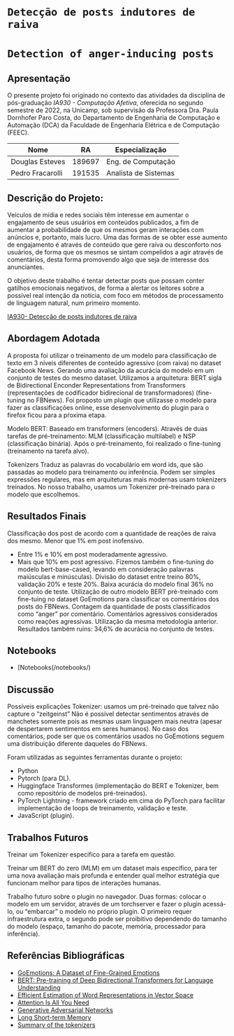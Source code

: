 # `Detecção de posts indutores de raiva`
# `Detection of anger-inducing posts`
 
## Apresentação
O presente projeto foi originado no contexto das atividades da disciplina de pós-graduação *IA930 - Computação Afetiva*, oferecida no segundo semestre de 2022, na Unicamp, sob supervisão da Professora Dra. Paula Dornhofer Paro Costa, do Departamento de Engenharia de Computação e Automação (DCA) da Faculdade de Engenharia Elétrica e de Computação (FEEC).
 
|Nome  | RA | Especialização|
|--|--|--|
| Douglas Esteves  | 189697  | Eng. de Computação  | 
| Pedro Fracarolli | 191535  | Analista de Sistemas|
 
## Descrição do Projeto:
 
Veículos de mídia e redes sociais têm interesse em aumentar o engajamento de seus usuários em conteúdos publicados, a fim de aumentar a probabilidade de que os mesmos geram interações com anúncios e, portanto, mais lucro. Uma das formas de se obter esse aumento de engajamento é através de conteúdo que gere raiva ou desconforto nos usuários, de forma que os mesmos se sintam compelidos a agir através de comentários, desta forma promovendo algo que seja de interesse dos anunciantes.
 
O objetivo deste trabalho é tentar detectar posts que possam conter gatilhos emocionais negativos, de forma a alertar os leitores sobre a possível real intenção da notícia, com foco em métodos de processamento de linguagem natural, num primeiro momento. 
 
[IA930- Detecção de posts indutores de raiva](https://youtu.be/FMxbsorAHPg)
 
## Abordagem Adotada
A proposta foi utilizar o treinamento de um modelo para classificação de texto em 3 níveis diferentes de conteúdo agressivo (com raiva) no dataset Facebook News.
Gerando uma avaliação da acurácia do modelo em um conjunto de testes do mesmo dataset.
Utilizamos a arquitetura: BERT sigla de Bidirectional Enconder Representations from Transformers (representações de codificador bidirecional de transformadores) (fine-tuning no FBNews).
Foi proposto um plugin que utilizasse o modelo para fazer as classificações online, esse desenvolvimento do plugin para o firefox ficou para a pŕoxima etapa. 
 
Modelo BERT: 
Baseado em transformers (encoders).
Através de duas tarefas de pré-treinamento: MLM (classificação multilabel) e NSP (classificação binária).
Após o pré-treinamento, foi realizado o fine-tuning (treinamento na tarefa alvo). 
 
Tokenizers
Traduz as palavras do vocabulário em word ids, que são passadas ao modelo para treinamento ou inferência.
Podem ser simples expressões regulares, mas em arquiteturas mais modernas usam tokenizers treinados.
No nosso trabalho, usamos um Tokenizer pré-treinado para o modelo que escolhemos.
 
 
## Resultados Finais
 
Classificação dos post de acordo com a quantidade de reações de raiva dos mesmo.
Menor que 1% em post inofensivo.
 - Entre 1% e 10% em post moderadamente agressivo.
 - Mais que 10% em post agressivo.
Fizemos também o fine-tuning do modelo bert-base-cased, levando em consideração palavras maiúsculas e minúsculas).
Divisão do dataset entre treino 80%, validação 20% e teste 20%.
Baixa acurácia do modelo final 36% no conjunto de teste.
Utilização de outro modelo BERT pré-treinado com fine-tuing no dataset GoEmotions para classificar os comentários dos posts do FBNews.
Contagem da quantidade de posts classificados como “anger” por comentário.
Comentários agressivos considerados como reações agressivas.
Utilização da mesma metodologia anterior. 
Resultados também ruins:  34,6% de acurácia no conjunto de testes.


## Notebooks 
- [Notebooks(/notebooks/)
 
## Discussão
 
Possíveis explicações
Tokenizer: usamos um pré-treinado que talvez não capture o “zeitgeinst”
Não é possível detectar sentimentos através de manchetes somente pois as mesmas usam linguagem mais neutra (apesar de despertarem sentimentos em seres humanos).
No caso dos comentários, pode ser que os comentários usados no GoEmotions seguem uma distribuição diferente daqueles do FBNews.
 
Foram utilizadas as seguintes ferramentas durante o projeto:
- Python
- Pytorch (para DL).
- Huggingface Transformes (implementação do BERT e Tokenizer, bem como repositório de modelos pré-treinados).
- PyTorch Lightning - framework criado em cima do PyTorch para facilitar implementação de loops de treinamento, validação e teste.
- JavaScript (plugin).
 
## Trabalhos Futuros
 
Treinar um Tokenizer específico para a tarefa em questão.
 
Treinar um BERT do zero (MLM) em um dataset mais específico, para ter uma nova avaliação mais profunda e entender qual melhor estratégia que funcionam melhor para tipos de interações humanas. 
 
Trabalho futuro sobre o plugin no navegador.
Duas formas: colocar o modelo em um servidor, através de um torchserver e fazer o plugin acessá-lo, ou “embarcar” o modelo no próprio plugin.
O primeiro requer infraestrutura extra, o segundo pode ser proibitivo dependendo do tamanho do modelo (espaço, tamanho do pacote, memória, processador para inferência).
 
## Referências Bibliográficas
 
- [GoEmotions: A Dataset of Fine-Grained Emotions](https://arxiv.org/abs/2005.00547)
- [BERT: Pre-training of Deep Bidirectional Transformers for Language Understanding](https://arxiv.org/abs/1810.04805)
- [Efficient Estimation of Word Representations in Vector Space](https://arxiv.org/abs/1301.3781)
- [Attention Is All You Need](https://arxiv.org/abs/1706.03762)
- [Generative Adversarial Networks](https://arxiv.org/abs/1406.2661)
- [Long Short-term Memory](https://www.researchgate.net/publication/13853244_Long_Short-term_Memory)
- [Summary of the tokenizers](https://huggingface.co/docs/transformers/tokenizer_summary)
